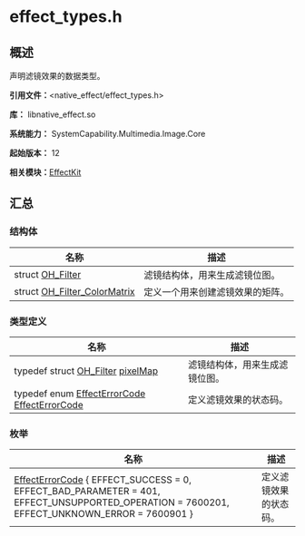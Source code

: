 # effect_types.h


## 概述

声明滤镜效果的数据类型。

**引用文件：**&lt;native_effect/effect_types.h&gt;

**库：** libnative_effect.so

**系统能力：** SystemCapability.Multimedia.Image.Core

**起始版本：** 12

**相关模块：**[EffectKit](effect_kit.md)


## 汇总


### 结构体

| 名称 | 描述 | 
| -------- | -------- |
| struct  [OH_Filter](_o_h___filter.md) | 滤镜结构体，用来生成滤镜位图。 | 
| struct  [OH_Filter_ColorMatrix](_o_h___filter___color_matrix.md) | 定义一个用来创建滤镜效果的矩阵。 | 


### 类型定义

| 名称 | 描述 | 
| -------- | -------- |
| typedef struct [OH_Filter](_o_h___filter.md)  [pixelMap](effect_kit.md#pixelmap) | 滤镜结构体，用来生成滤镜位图。 | 
| typedef enum [EffectErrorCode](effect_kit.md#effecterrorcode)  [EffectErrorCode](effect_kit.md#effecterrorcode) | 定义滤镜效果的状态码。 | 


### 枚举

| 名称 | 描述 | 
| -------- | -------- |
| [EffectErrorCode](effect_kit.md#effecterrorcode) { EFFECT_SUCCESS = 0, EFFECT_BAD_PARAMETER = 401, EFFECT_UNSUPPORTED_OPERATION = 7600201, EFFECT_UNKNOWN_ERROR = 7600901 } | 定义滤镜效果的状态码。 | 
